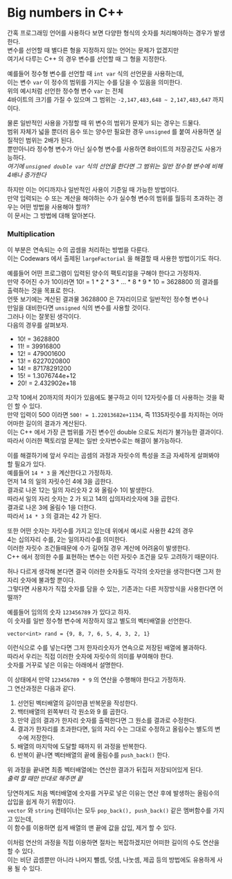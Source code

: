 # Big numbers in C++  

간혹 프로그래밍 언어를 사용하다 보면 다양한 형식의 숫자를 처리해야하는 경우가 발생한다.  
변수를 선언할 때 별다른 형을 지정하지 않는 언어는 문제가 없겠지만  
여기서 다루는 C++ 의 경우 변수를 선언할 때 그 형을 지정한다.  

예를들어 정수형 변수를 선언할 때 `int var` 식의 선언문을 사용하는데,  
이는 변수 `var` 이 정수의 범위를 가지는 수를 담을 수 있음을 의미한다.  
위의 예시처럼 선언한 정수형 변수 `var` 는 전체  
4바이트의 크기를 가질 수 있으며 그 범위는 `-2,147,483,648 ~ 2,147,483,647`  까지 이다.  

물론 일반적인 사용을 가정할 때 위 변수의 범위가 문제가 되는 경우는 드물다.  
범위 자체가 넓을 뿐더러 음수 또는 양수만 필요한 경우 `unsigned` 를 붙여 사용하면 실질적인 범위는 2배가 된다.  
뿐만아니라 정수형 변수가 아닌 실수형 변수를 사용하면 8바이트의 저장공간도 사용가능하다.  
*여기에 `unsigned double var` 식의 선언을 한다면 그 범위는 일반 정수형 변수에 비해 4배나 증가한다*  

하지만 이는 어디까지나 일반적인 사용이 기준일 때 가능한 방법이다.  
만약 입력되는 수 또는 계산을 해야하는 수가 실수형 변수의 범위를 월등히 초과하는 경우는 어떤 방법을 사용해야 할까?  
이 문서는 그 방법에 대해 알아본다.  

### Multiplication  
이 부분은 연속되는 수의 곱셈을 처리하는 방법을 다룬다.  
이는 Codewars 에서 출제된 `largeFactorial` 을 해결할 때 사용한 방법이기도 하다.  

예를들어 어떤 프로그램이 입력된 양수의 팩토리얼을 구해야 한다고 가정하자.  
만약 주어진 수가 10이라면 10! = 1 * 2 * 3 * ... * 8 * 9 * 10 = 3628800  의 결과를 출력하는 것을 목표로 한다.  
언뜻 보기에는 계산된 결과물 3628800 은 7자리이므로 일반적인 정수형 변수나  
만일을 대비한다면 `unsigned` 식의 변수를 사용할 것이다.  
그러나 이는 잘못된 생각이다.  
다음의 경우를 살펴보자.  

- 10! = 3628800  
- 11! = 39916800  
- 12! = 479001600  
- 13! = 6227020800
- 14! = 87178291200  
- 15! = 1.3076744e+12
- 20! = 2.432902e+18  

고작 10에서 20까지의 차이가 있음에도 불구하고 이미 12자릿수를 더 사용하는 것을 확인 할 수 있다.  
만약 입력이 500 이라면 `500! = 1.22013682e+1134`, 즉 1135자릿수를 차지하는 어마어마한 길이의 결과가 계산된다.  
이는 C++ 에서 가장 큰 범위를 가진 변수인 double 으로도 처리가 불가능한 결과이다.  
따라서 이러한 팩토리얼 문제는 일반 숫자변수로는 해결이 불가능하다.  

이를 해결하기에 앞서 우리는 곱셈의 과정과 자릿수의 특성을 조금 자세하게 살펴봐야 할 필요가 있다.  
예를들어 `14 * 3` 을 계산한다고 가정하자.  
먼저 14 의 일의 자릿수인 4에 3을 곱한다.  
결과로 나온 12는 일의 자리숫자 2 와 올림수 1이 발생한다.  
따라서 일의 자리 숫자는 2 가 되고 14의 십의자리숫자에 3을 곱한다.  
결과로 나온 3에 올림수 1을 더한다.  
따라서 `14 * 3` 의 결과는 42 가 된다.  

또한 어떤 숫자는 자릿수를 가지고 있는데 위에서 예시로 사용한 42의 경우  
4는 십의자리 수를, 2는 일의자리수를 의미한다.  
이러한 자릿수 조건들때문에 수가 길어질 경우 계산에 어려움이 발생한다.  
C++ 에서 정의한 수를 표현하는 변수는 이런 자릿수 조건을 모두 고려하기 때문이다.  

허나 다르게 생각해 본다면 결국 이러한 숫자들도 각각의 숫자만을 생각한다면 그저 한자리 숫자에 불과할 뿐이다.     
그렇다면 사용자가 직접 숫자를 담을 수 있는, 기존과는 다른 저장방식을 사용한다면 어떨까?  

예를들어 임의의 숫자 `123456789` 가 있다고 하자.  
이 숫자를 일반 정수형 변수에 저장하지 않고 별도의 벡터배열을 선언한다.  

`vector<int> rand = {9, 8, 7, 6, 5, 4, 3, 2, 1}`  

이런식으로 수를 넣는다면 그저 한자리숫자가 연속으로 저장된 배열에 불과하다.  
따라서 우리는 직접 이러한 숫자에 자릿수의 의미를 부여해야 한다.  
숫자를 거꾸로 넣은 이유는 아래에서 설명한다.  

이 상태에서 만약 `123456789 * 9` 의 연산을 수행해야 한다고 가정하자.  
그 연산과정은 다음과 같다.  

1. 선언된 벡터배열의 길이만큼 반복문을 작성한다.  
2. 백터배열의 왼쪽부터 각 원소와 9 를 곱한다.  
3. 만약 곱의 결과가 한자리 숫자를 출력한다면 그 원소를 결과로 수정한다.  
4. 결과가 한자리를 초과한다면, 일의 자리 수는 그대로 수정하고 올림수는 별도의 변수에 저장한다.  
5. 배열의 마지막에 도달할 때까지 위 과정을 반복한다.  
6. 반복이 끝나면 벡터배열의 끝에 올림수를 `push_back()` 한다.  

위 과정을 끝내면 최종 벡터배열에는 연산한 결과가 뒤집혀 저장되어있게 된다.  
*출력 할 때만 반대로 해주면 끝*  

당연하게도 처음 벡터배열에 숫자를 거꾸로 넣은 이유는 연산 후에 발생하는 올림수의 삽입을 쉽게 하기 위함이다.  
`vector` 와 `string` 컨테이너는 모두 `pop_back(), push_back()` 같은 멤버함수를 가지고 있는데,   
이 함수를 이용하면 쉽게 배열의 맨 끝에 값을 삽입, 제거 할 수 있다.  

이처럼 연산의 과정을 직접 이용하면 절차는 복잡하겠지만 어떠한 길이의 수도 연산을 할 수 있다.  
이는 비단 곱셈뿐만 아니라 나머지 뺄셈, 덧셈, 나눗셈, 제곱 등의 방법에도 유용하게 사용 될 수 있다.  